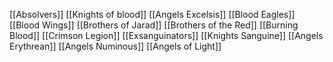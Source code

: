 [[Absolvers]]
[[Knights of blood]]
[[Angels Excelsis]]
[[Blood Eagles]]
[[Blood Wings]]
[[Brothers of Jarad]]
[[Brothers of the Red]]
[[Burning Blood]]
[[Crimson Legion]]
[[Exsanguinators]]
[[Knights Sanguine]]
[[Angels Erythrean]]
[[Angels Numinous]]
[[Angels of Light]]